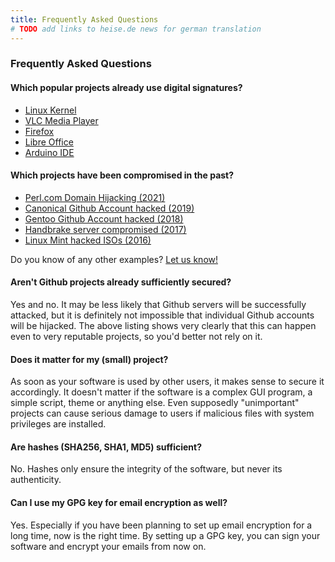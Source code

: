 ```yaml
---
title: Frequently Asked Questions
# TODO add links to heise.de news for german translation
---
```


### Frequently Asked Questions 

#### Which popular projects already use digital signatures?

* [Linux Kernel](https://www.kernel.org/signature.html)
* [VLC Media Player](https://download.videolan.org/pub/videolan/vlc/)
* [Firefox](https://archive.mozilla.org/pub/firefox/releases/)
* [Libre Office](https://download.documentfoundation.org/libreoffice/src/)
* [Arduino IDE](https://github.com/arduino/Arduino/releases)

#### Which projects have been compromised in the past?

* [Perl.com Domain Hijacking (2021)](https://heise.de/-5043116)
* [Canonical Github Account hacked (2019)](https://www.zdnet.com/article/canonical-github-account-hacked-ubuntu-source-code-safe/)
* [Gentoo Github Account hacked (2018)](https://wiki.gentoo.org/wiki/Project:Infrastructure/Incident_Reports/2018-06-28_Github)
* [Handbrake server compromised (2017)](https://forum.handbrake.fr/viewtopic.php?f=33&t=36364)
* [Linux Mint hacked ISOs (2016)](https://blog.linuxmint.com/?p=2994)

Do you know of any other examples? [Let us know!](https://github.com/NicoHood/signyoursoftware/issues/new)

#### Aren't Github projects already sufficiently secured?

Yes and no. It may be less likely that Github servers will be successfully attacked, but it is definitely not impossible that individual Github accounts will be hijacked. The above listing shows very clearly that this can happen even to very reputable projects, so you'd better not rely on it.

#### Does it matter for my (small) project?

As soon as your software is used by other users, it makes sense to secure it accordingly. It doesn't matter if the software is a complex GUI program, a simple script, theme or anything else. Even supposedly "unimportant" projects can cause serious damage to users if malicious files with system privileges are installed.

#### Are hashes (SHA256, SHA1, MD5) sufficient?

No. Hashes only ensure the integrity of the software, but never its authenticity.

#### Can I use my GPG key for email encryption as well?

Yes. Especially if you have been planning to set up email encryption for a long time, now is the right time. By setting up a GPG key, you can sign your software and encrypt your emails from now on.
